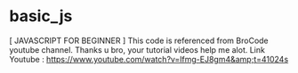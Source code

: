 # basic_js
[ JAVASCRIPT FOR BEGINNER ] This code is referenced from BroCode youtube channel. Thanks u bro, your tutorial videos help me alot. Link Youtube : https://www.youtube.com/watch?v=lfmg-EJ8gm4&amp;t=41024s
